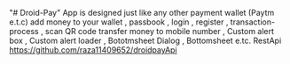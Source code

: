 "# Droid-Pay" 
App is designed just like any other payment wallet (Paytm e.t.c)
add money to your wallet  , passbook , login , register , transaction-process , 
scan QR code transfer money to mobile number  , 
Custom alert box  , Custom alert loader , Bototmsheet Dialog , Bottomsheet e.tc.
RestApi https://github.com/raza11409652/droidpayApi
